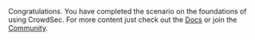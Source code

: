 Congratulations. You have completed the scenario on the foundations of using CrowdSec.
For more content just check out the [Docs](https://doc.crowdsec.net) or join the [Community](https://discourse.crowdsec.net).
